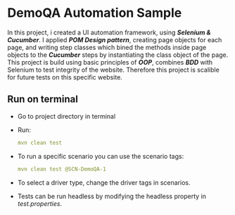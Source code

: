 # DemoQA Automation Sample
In this project, i created a UI automation framework, using _**Selenium & Cucumber**_. I applied _**POM Design pattern**_, creating page objects for each page, and writing step classes which bined the methods inside page objects to the _**Cucumber**_ steps by instantiating the class object of the page. This project is build using basic principles of _**OOP**_, combines _**BDD**_ with Selenium to test integrity of the website. Therefore this project is scalible for future tests on this specific website.

## Run on terminal

- Go to project directory in terminal

- Run:
    ```yml
    mvn clean test
    ```
- To run a specific scenario you can use the scenario tags:
    ```yml
    mvn clean test @SCN-DemoQA-1
    ```
- To select a driver type, change the driver tags in scenarios.
- Tests can be run headless by modifying the headless property in _test.properties_.
